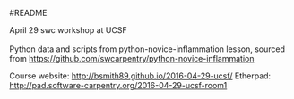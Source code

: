 #README

April 29 swc workshop at UCSF<br>
<br>
Python data and scripts from python-novice-inflammation lesson, sourced from <https://github.com/swcarpentry/python-novice-inflammation>

Course website: http://bsmith89.github.io/2016-04-29-ucsf/
Etherpad: http://pad.software-carpentry.org/2016-04-29-ucsf-room1
